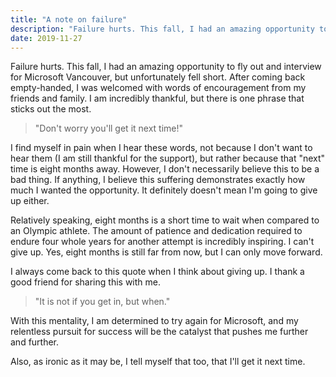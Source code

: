 ```yaml
---
title: "A note on failure"
description: "Failure hurts. This fall, I had an amazing opportunity to fly out and interview for Microsoft Vancouver, but unfortunately fell short."
date: 2019-11-27
---
```



Failure hurts. This fall, I had an amazing opportunity to fly out and interview for Microsoft Vancouver, but unfortunately fell short. After coming back empty-handed, I was welcomed with words of encouragement from my friends and family. I am incredibly thankful, but there is one phrase that sticks out the most.

> "Don't worry you'll get it next time!"

I find myself in pain when I hear these words, not because I don't want to hear them (I am still thankful for the support), but rather because that "next" time is eight months away. However, I don't necessarily believe this to be a bad thing. If anything, I believe this suffering demonstrates exactly how much I wanted the opportunity. It definitely doesn't mean I'm going to give up either.

Relatively speaking, eight months is a short time to wait when compared to an Olympic athlete. The amount of patience and dedication required to endure four whole years for another attempt is incredibly inspiring. I can't give up. Yes, eight months is still far from now, but I can only move forward.

I always come back to this quote when I think about giving up. I thank a good friend for sharing this with me.

> "It is not if you get in, but when."

With this mentality, I am determined to try again for Microsoft, and my relentless pursuit for success will be the catalyst that pushes me further and further.

Also, as ironic as it may be, I tell myself that too, that I'll get it next time.
